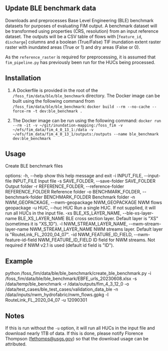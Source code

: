 ## Update BLE benchmark data
    
Downloads and preprocesses Base Level Engineering (BLE) benchmark datasets for purposes of evaluating FIM output. A benchmark dataset will be transformed using properties (CRS, resolution) from an input reference dataset. The outputs will be a CSV table of flows with [`feature_id`, `discharge`] columns and a boolean (True/False) TIF inundation extent raster raster with inundated areas (True or 1) and dry areas (False or 0).

As the `reference_raster` is required for preprocessing, it is assumed that `fim_pipeline.py` has previously been run for the HUCs being processed.
    
## Installation
    
1. A Dockerfile is provided in the root of the `/foss_fim/data/ble/ble_benchmark` directory. The Docker image can be built using the following command from `/foss_fim/data/ble/ble_benchmark`:
    ```docker build --rm --no-cache --force-rm -t dev:ble_benchmark .```

2. The Docker image can be run using the following command:
    ```docker run --rm -it -v ~/git/inundation-mapping:/foss_fim -v ~/efs/fim_data/fim_4_0_13_1:/data -v ~/efs/fim_data/fim_4_0_13_1/outputs:/outputs --name ble_benchmark dev:ble_benchmark```

## Usage

Create BLE benchmark files

options:
  -h, --help            show this help message and exit
  -i INPUT_FILE, --input-file INPUT_FILE
                        Input file
  -s SAVE_FOLDER, --save-folder SAVE_FOLDER
                        Output folder
  -r REFERENCE_FOLDER, --reference-folder REFERENCE_FOLDER
                        Reference folder
  -o BENCHMARK_FOLDER, --benchmark-folder BENCHMARK_FOLDER
                        Benchmark folder
  -n NWM_GEOPACKAGE, --nwm-geopackage NWM_GEOPACKAGE
                        NWM flows geopackage
  -u HUC, --huc HUC     Run a single HUC. If not supplied, it will run all HUCs in the input file.
  -xs BLE_XS_LAYER_NAME, --ble-xs-layer-name BLE_XS_LAYER_NAME
                        BLE cross section layer. Default layer is "XS" (sometimes it is "XS_1D").
  -l NWM_STREAM_LAYER_NAME, --nwm-stream-layer-name NWM_STREAM_LAYER_NAME
                        NWM streams layer. Default layer is "RouteLink_FL_2020_04_07".
  -id NWM_FEATURE_ID_FIELD, --nwm-feature-id-field NWM_FEATURE_ID_FIELD
                        ID field for NWM streams. Not required if NWM v2.1 is used (default id field is "ID").

## Example

python /foss_fim/data/ble/ble_benchmark/create_ble_benchmark.py -i /foss_fim/data/ble/ble_benchmark/EBFE_urls_20230608.xlsx -s /data/temp/ble_benchmark -r /data/outputs/fim_4_3_12_0 -o /data/test_cases/ble_test_cases/validation_data_ble -n /data/inputs/nwm_hydrofabric/nwm_flows.gpkg -l RouteLink_FL_2020_04_07 -u 12090301

## Notes

If this is run without the `-u` option, it will run all HUCs in the input file and download nearly 1TB of data. If this is done, please notify Florence Thompson (fethomps@usgs.gov) so that the download usage can be attributed.
